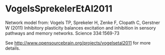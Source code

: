 VogelsSprekelerEtAl2011
=======================

Network model from: Vogels TP, Sprekeler H, Zenke F, Clopath C, Gerstner W (2011) Inhibitory plasticity 
balances excitation and inhibition in sensory pathways and memory networks. Science 334:1569-73

See http://www.opensourcebrain.org/projects/vogelsetal2011 for more details.


